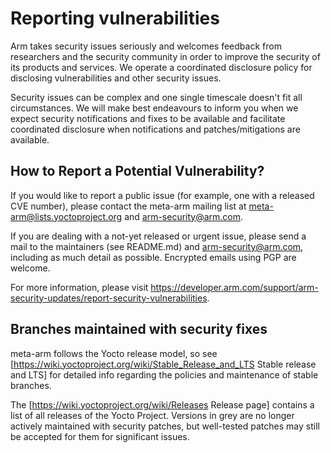 # Reporting vulnerabilities

Arm takes security issues seriously and welcomes feedback from researchers and
the security community in order to improve the security of its products and
services. We operate a coordinated disclosure policy for disclosing
vulnerabilities and other security issues.

Security issues can be complex and one single timescale doesn't fit all
circumstances. We will make best endeavours to inform you when we expect
security notifications and fixes to be available and facilitate coordinated
disclosure when notifications and patches/mitigations are available.


## How to Report a Potential Vulnerability?

If you would like to report a public issue (for example, one with a released CVE
number), please contact the meta-arm mailing list at
meta-arm@lists.yoctoproject.org and arm-security@arm.com.

If you are dealing with a not-yet released or urgent issue, please send a mail
to the maintainers (see README.md) and arm-security@arm.com, including as much
detail as possible.  Encrypted emails using PGP are welcome.

For more information, please visit https://developer.arm.com/support/arm-security-updates/report-security-vulnerabilities.


## Branches maintained with security fixes

meta-arm follows the Yocto release model, so see
[https://wiki.yoctoproject.org/wiki/Stable_Release_and_LTS Stable release and
LTS] for detailed info regarding the policies and maintenance of stable
branches.

The [https://wiki.yoctoproject.org/wiki/Releases Release page] contains a list of all
releases of the Yocto Project. Versions in grey are no longer actively maintained with
security patches, but well-tested patches may still be accepted for them for
significant issues.
